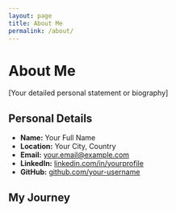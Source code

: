 ```yaml
---
layout: page
title: About Me
permalink: /about/
---
```


# About Me

[Your detailed personal statement or biography]

## Personal Details

- **Name:** Your Full Name
- **Location:** Your City, Country
- **Email:** [your.email@example.com](mailto:your.email@example.com)
- **LinkedIn:** [linkedin.com/in/yourprofile](https://www.linkedin.com/in/yourprofile)
- **GitHub:** [github.com/your-username](https://github.com/your-username)

## My Journey

<div class="timeline" id="myTimeline"></div>

<script src="{{ '/assets/js/timeline.js' | relative_url }}"></script>
